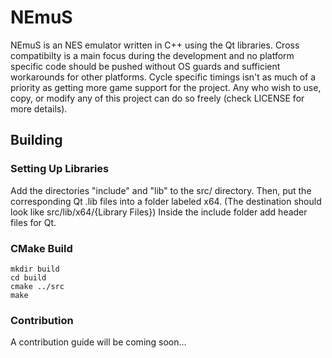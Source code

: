 # NEmuS
NEmuS is an NES emulator written in C++ using the Qt libraries. Cross compatibilty is a main focus during the development and no platform specific code should be pushed without OS guards and sufficient workarounds for other platforms. Cycle specific timings isn't as much of a priority as getting more game support for the project. Any who wish to use, copy, or modify any of this project can do so freely (check LICENSE for more details).

## Building
### Setting Up Libraries
Add the directories "include" and "lib" to the src/ directory. Then, put the corresponding Qt .lib files into a folder labeled x64. (The destination should look like src/lib/x64/{Library Files})
Inside the include folder add header files for Qt.

### CMake Build
```
mkdir build
cd build
cmake ../src
make
```

### Contribution
A contribution guide will be coming soon...